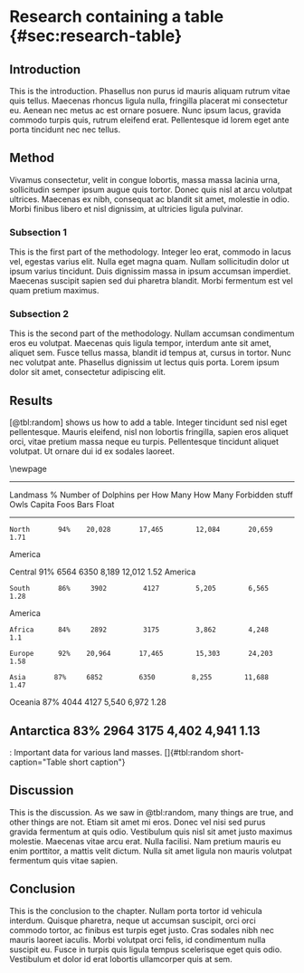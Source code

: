 # Research containing a table {#sec:research-table}

## Introduction

This is the introduction. Phasellus non purus id mauris aliquam rutrum vitae quis tellus. Maecenas rhoncus ligula nulla, fringilla placerat mi consectetur eu. Aenean nec metus ac est ornare posuere. Nunc ipsum lacus, gravida commodo turpis quis, rutrum eleifend erat. Pellentesque id lorem eget ante porta tincidunt nec nec tellus.

## Method

Vivamus consectetur, velit in congue lobortis, massa massa lacinia urna, sollicitudin semper ipsum augue quis tortor. Donec quis nisl at arcu volutpat ultrices. Maecenas ex nibh, consequat ac blandit sit amet, molestie in odio. Morbi finibus libero et nisl dignissim, at ultricies ligula pulvinar.

### Subsection 1

This is the first part of the methodology.  Integer leo erat, commodo in lacus vel, egestas varius elit. Nulla eget magna quam. Nullam sollicitudin dolor ut ipsum varius tincidunt. Duis dignissim massa in ipsum accumsan imperdiet. Maecenas suscipit sapien sed dui pharetra blandit. Morbi fermentum est vel quam pretium maximus.

### Subsection 2

This is the second part of the methodology. Nullam accumsan condimentum eros eu volutpat. Maecenas quis ligula tempor, interdum ante sit amet, aliquet sem. Fusce tellus massa, blandit id tempus at, cursus in tortor. Nunc nec volutpat ante. Phasellus dignissim ut lectus quis porta. Lorem ipsum dolor sit amet, consectetur adipiscing elit.

<!-- 
Comments can be added like this.
--> 

## Results

<!-- Table formatting works same as figure formatting -->

[@tbl:random] shows us how to add a table. Integer tincidunt sed nisl eget pellentesque. Mauris eleifend, nisl non lobortis fringilla, sapien eros aliquet orci, vitae pretium massa neque eu turpis. Pellentesque tincidunt aliquet volutpat. Ut ornare dui id ex sodales laoreet.

<!-- Force the table onto a newpage -->

\newpage

-----------------------------------------------------------------------------------
Landmass      \%      Number of   Dolphins per    How Many     How Many    Forbidden
             stuff    Owls        Capita         Foos         Bars        Float
------------ ------- --------- -------------- ------------ ------------ -----------
    North       94%    20,028       17,465        12,084       20,659       1.71
 America                                                               

Central      91%     6564         6350         8,189        12,012       1.52
America                                                               

    South       86%     3902         4127         5,205        6,565        1.28
America                                                               

    Africa      84%     2892         3175         3,862        4,248         1.1

    Europe      92%    20,964       17,465        15,303       24,203       1.58

    Asia       87%     6852         6350         8,255        11,688       1.47

Oceania      87%     4044         4127         5,540        6,972        1.28

Antarctica    83%     2964         3175         4,402        4,941        1.13
-----------------------------------------------------------------------------------

: Important data for various land masses. []{#tbl:random short-caption="Table short caption"}

## Discussion

This is the discussion. As we saw in @tbl:random, many things are true, and other things are not. Etiam sit amet mi eros. Donec vel nisi sed purus gravida fermentum at quis odio. Vestibulum quis nisl sit amet justo maximus molestie. Maecenas vitae arcu erat. Nulla facilisi. Nam pretium mauris eu enim porttitor, a mattis velit dictum. Nulla sit amet ligula non mauris volutpat fermentum quis vitae sapien.

## Conclusion

This is the conclusion to the chapter. Nullam porta tortor id vehicula interdum. Quisque pharetra, neque ut accumsan suscipit, orci orci commodo tortor, ac finibus est turpis eget justo. Cras sodales nibh nec mauris laoreet iaculis. Morbi volutpat orci felis, id condimentum nulla suscipit eu. Fusce in turpis quis ligula tempus scelerisque eget quis odio. Vestibulum et dolor id erat lobortis ullamcorper quis at sem.



